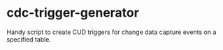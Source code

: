 # cdc-trigger-generator
Handy script to create CUD triggers for change data capture events on a specified table.
